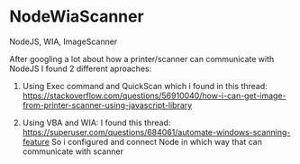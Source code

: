 # NodeWiaScanner
NodeJS, WIA, ImageScanner

After googling a lot about how a printer/scanner can communicate with NodeJS
I found 2 different aproaches:
1. Using Exec command and QuickScan which i found in this thread:
https://stackoverflow.com/questions/56910040/how-i-can-get-image-from-printer-scanner-using-javascript-library

2. Using VBA and WIA:
I found this thread:
https://superuser.com/questions/684061/automate-windows-scanning-feature
So i configured and connect Node in which way that can communicate with scanner
